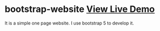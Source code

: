 # bootstrap-website [View Live Demo](https://khalilnazari.github.io/bootstrap-website)
It is a simple one page website. I use bootstrap 5 to develop it. 

